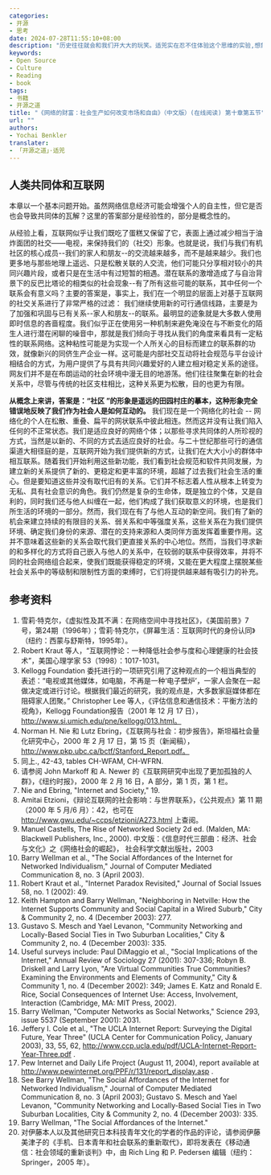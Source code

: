 ```yaml
---
categories:
- 开源
- 思考
date: 2024-07-28T11:55:10+08:00
description: "历史往往就会和我们开大大的玩笑。适兕实在忍不住体验这个思维的实验,想象虚拟的历史，于是尝试花几个月的时间翻译。Enjoy！Happy Reading～"
keywords:
- Open Source
- Culture
- Reading
- book
tags:
- 书籍
- 开源之道
title: "《网络的财富：社会生产如何改变市场和自由》（中文版）(在线阅读) 第十章第五节"
url: ""
authors:
- Yochai Benkler
translater:
- 「开源之道」·适兕
---
```


## 人类共同体和互联网

本章以一个基本问题开始。虽然网络信息经济可能会增强个人的自主性，但它是否也会导致共同体的瓦解？这里的答案部分是经验性的，部分是概念性的。

从经验上看，互联网似乎让我们既吃了蛋糕又保留了它，表面上通过减少相当于油炸面团的社交——电视，来保持我们的（社交）形象。也就是说，我们与我们有机社区的核心成员--我们的家人和朋友--的交流越来越多，而不是越来越少。我们也更多地与那些地理上遥远、只是松散关联的人交流，他们可能只分享相对较小的共同兴趣片段，或者只是在生活中有过短暂的相遇。潜在联系的激增造成了与自治背景下的反巴比塔论的相类似的社会现象--有了所有这些可能的联系，其中任何一个联系会有意义吗？主要的答案是，事实上，我们在一个明显的层面上对基于互联网的社交关系进行了非常严格的过滤： 我们继续使用新的可行通信线路，主要是为了加强和巩固与已有关系--家人和朋友--的联系。最明显的迹象就是大多数人使用即时信息的吝啬程度。我们似乎正在使用另一种机制来避免淹没在与不断变化的陌生人进行潜在闲聊的噪音中，那就是我们倾向于寻找从我们的角度来看具有一定粘性的联系网络。这种粘性可能是为实现一个人所关心的目标而建立的联系群的功效，就像新兴的同侪生产企业一样。这可能是内部社交互动将社会规范与平台设计相结合的方式，为用户提供了与具有共同兴趣爱好的人建立相对稳定关系的途径。网友们并不是在布朗运动的社会环境中漫无目的地游荡。他们往往聚集在新的社会关系中，尽管与传统的社区支柱相比，这种关系更为松散，目的也更为有限。

**从概念上来讲，答案是：“社区 ”的形象是遥远的田园村庄的摹本，这种形象完全错误地反映了我们作为社会人是如何互动的。** 我们现在是一个网络化的社会 -- 网络化的个人在松散、重叠、扁平的网状联系中彼此相连。然而这并没有让我们陷入任何的不正常状态。我们是适应良好的网络个体；以那些寻求共同体的人所珍视的方式，当然是以新的、不同的方式去适应良好的社会。与二十世纪那些可行的通信渠道大相径庭的是，互联网开始为我们提供新的方式，让我们在大大小小的群体中相互联系。随着我们开始利用这些新功能，我们看到社会规范和软件共同发展，为建立新的关系提供了新的、更稳定和更丰富的环境，超越了过去我们社会生活的重心。但是要知道这些并没有取代旧有的关系。它们并不标志着人性从根本上转变为无私、具有社会意识的角色。我们仍然是复杂的生命体，既是独立的个体，又是自利的，同时我们还与他人纠缠在一起，他们构成了我们获取意义的环境，也是我们所生活的环境的一部分。然而，我们现在有了与他人互动的新空间。我们有了新的机会来建立持续的有限目的关系、弱关系和中等强度关系，这些关系在为我们提供环境、确定我们身份的来源、潜在的支持来源和人类同伴方面发挥着重要作用。这并不意味着这些新的关系会取代我们更直接关系的中心地位。然而，当我们寻求新的和多样化的方式将自己嵌入与他人的关系中，在较弱的联系中获得效率，并将不同的社会网络组合起来，使我们既能获得稳定的环境，又能在更大程度上摆脱某些社会关系中的等级制和限制性方面的束缚时，它们将提供越来越有吸引力的补充。

## 参考资料

1. 雪莉·特克尔，《虚拟性及其不满：在网络空间中寻找社区》，《美国前景》7号，第24期（1996年）；雪莉·特克尔，《屏幕生活：互联网时代的身份认同》（纽约：西蒙与舒斯特，1995年）。
2. Robert Kraut 等人，“互联网悖论：一种降低社会参与度和心理健康的社会技术”，美国心理学家 53（1998）：1017-1031。
3. Kellogg Foundation 委托进行的一项研究引用了这种观点的一个相当典型的表述：“电视或其他媒体，如电脑，不再是一种‘电子壁炉’，一家人会聚在一起做决定或进行讨论。根据我们最近的研究，我的观点是，大多数家庭媒体都在阻碍家人团聚。” Christopher Lee 等人，《评估信息和通信技术：平衡方法的视角》，Kellogg Foundation报告（2001 年 12 月 17 日），http://www.si.umich.edu/pne/kellogg/013.html。
4. Norman H. Nie 和 Lutz Ebring，《互联网与社会：初步报告》，斯坦福社会量化研究中心，2000 年 2 月 17 日，第 15 页（新闻稿），http://www.pkp.ubc.ca/bctf/Stanford_Report.pdf。
5. 同上., 42-43, tables CH-WFAM, CH-WFRN.
6. 请参阅 John Markoff 和 A​​. Newer 的《互联网研究中出现了更加孤独的人群》，《纽约时报》，2000 年 2 月 16 日，A 部分，第 1 页，第 1 栏。
7. Nie and Ebring, "Internet and Society," 19.
8. Amitai Etzioni，《辩论互联网的社会影响：与世界联系》，《公共观点》第 11 期（2000 年 5 月/6 月）：42，也可在 http://www.gwu.edu/~ccps/etzioni/A273.html 上查阅。
9. Manuel Castells, The Rise of Networked Society 2d ed. (Malden, MA: Blackwell Publishers, Inc., 2000). 中文版：《信息时代三部曲：经济、社会与文化》之《网络社会的崛起》， 社会科学文献出版社，2003
10. Barry Wellman et al., "The Social Affordances of the Internet for Networked Individualism," Journal of Computer Mediated Communication 8, no. 3 (April 2003).
11. Robert Kraut et al., "Internet Paradox Revisited," Journal of Social Issues 58, no. 1 (2002): 49.
12. Keith Hampton and Barry Wellman, "Neighboring in Netville: How the Internet Supports Community and Social Capital in a Wired Suburb," City & Community 2, no. 4 (December 2003): 277.
13. Gustavo S. Mesch and Yael Levanon, "Community Networking and Locally-Based Social Ties in Two Suburban Localities," City & Community 2, no. 4 (December 2003): 335.
14. Useful surveys include: Paul DiMaggio et al., "Social Implications of the Internet," Annual Review of Sociology 27 (2001): 307-336; Robyn B. Driskell and Larry Lyon, "Are Virtual Communities True Communities? Examining the Environments and Elements of Community," City & Community 1, no. 4 (December 2002): 349; James E. Katz and Ronald E. Rice, Social Consequences of Internet Use: Access, Involvement, Interaction (Cambridge, MA: MIT Press, 2002).
15. Barry Wellman, "Computer Networks as Social Networks," Science 293, issue 5537 (September 2001): 2031.
16. Jeffery I. Cole et al., "The UCLA Internet Report: Surveying the Digital Future, Year Three" (UCLA Center for Communication Policy, January 2003), 33, 55, 62, http://www.ccp.ucla.edu/pdf/UCLA-Internet-Report-Year-Three.pdf .
17. Pew Internet and Daily Life Project (August 11, 2004), report available at http://www.pewinternet.org/PPF/r/131/report_display.asp .
18. See Barry Wellman, "The Social Affordances of the Internet for Networked Individualism," Journal of Computer Mediated Communication 8, no. 3 (April 2003); Gustavo S. Mesch and Yael Levanon, "Community Networking and Locally-Based Social Ties in Two Suburban Localities, City & Community 2, no. 4 (December 2003): 335.
19. Barry Wellman, "The Social Affordances of the Internet."
20. 对伊藤本人以及其他研究日本科技青年文化的学者的作品的评论，请参阅伊藤美津子的《手机、日本青年和社会联系的重新取代》，即将发表在《移动通信：社会领域的重新谈判》中，由 Rich Ling 和 P. Pedersen 编辑（纽约：Springer，2005 年）。


